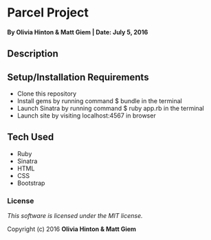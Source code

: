 # Parcel Project

#### By Olivia Hinton & Matt Giem | Date: July 5, 2016

## Description



## Setup/Installation Requirements

* Clone this repository
* Install gems by running command $ bundle in the terminal
* Launch Sinatra by running command $ ruby app.rb in the terminal
* Launch site by visiting localhost:4567 in browser

## Tech Used

* Ruby
* Sinatra
* HTML
* CSS
* Bootstrap

### License

*This software is licensed under the MIT license.*

Copyright (c) 2016 **Olivia Hinton & Matt Giem**
